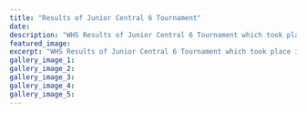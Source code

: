 ```yaml
---
title: "Results of Junior Central 6 Tournament"
date: 
description: "WHS Results of Junior Central 6 Tournament which took place in Hawkes Bay on Tuesday 9 August..."
featured_image: 
excerpt: "WHS Results of Junior Central 6 Tournament which took place in Hawkes Bay on Tuesday 9 August."
gallery_image_1: 
gallery_image_2: 
gallery_image_3: 
gallery_image_4: 
gallery_image_5: 
---
```

